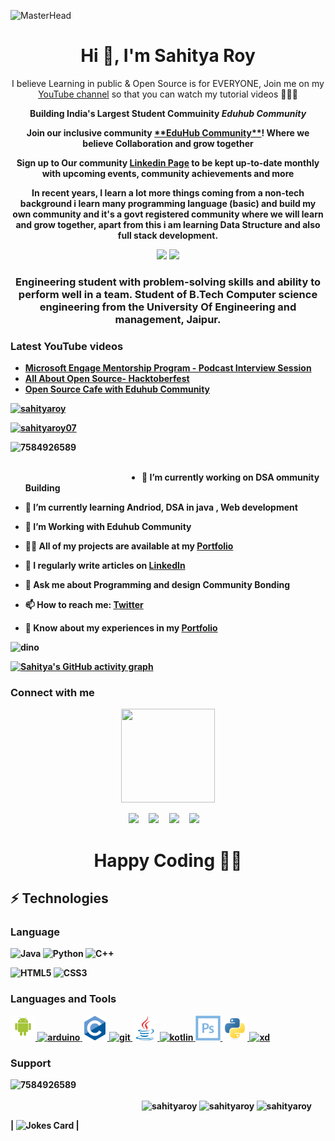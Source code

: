 ![MasterHead](https://media-exp1.licdn.com/dms/image/C5616AQERgnIMqCw2cw/profile-displaybackgroundimage-shrink_350_1400/0/1634467373344?e=1640217600&v=beta&t=JvB_vKcFiXokhNCrYff-YTCkEK0olmncEdBiSvGpJwE)

<h1 align="center">Hi 👋, I'm Sahitya Roy</h1>

<p align="center">I believe Learning in public & Open Source is for EVERYONE, Join me on my <a href="https://www.youtube.com/channel/UCqXTIC8hmyigUtYGVykQsug">YouTube channel</a> so that you can watch my tutorial videos 👩‍💻🙌</p>

<p align="center"><b> Building India's Largest Student Commuinity <i>Eduhub Community</i><b></p>

<p align="center"><b>Join our inclusive community <a href="https://eduhubcommunity.tech">**EduHub Community**</a>!</b> Where we believe Collaboration and grow together</p>

<p align="center">Sign up to Our community <a href="https://www.linkedin.com/company/eduhub-community/">Linkedin Page</a> to be kept up-to-date monthly with upcoming events, community achievements and more</p>

<p align="center">In recent years, I learn a lot more things coming from a non-tech background i learn many programming language (basic) and build my own community and it's a govt registered community where we will learn and grow together, apart from this i am learning Data Structure and also full stack development.</p>
<p align="center">
   <img src="https://readme-typing-svg.herokuapp.com?color=45ffaa&size=40&width=900&height=80&lines=Welcome-to-The-World-Of-Sahitya-Roy"/>
    <img src="https://readme-typing-svg.herokuapp.com?color=7FFF00&size=40&width=900&height=80&lines=Building-India's-Largest-Student-Community"/>
</p>

<h3 align="center">Engineering student with problem-solving skills and ability to perform well in a team. Student of B.Tech Computer science engineering from the University Of Engineering and management, Jaipur.</h3>
   
   ### Latest YouTube videos

<!-- YOUTUBE-VIDEOS-LIST:START -->

- [Microsoft Engage Mentorship Program - Podcast Interview Session ](https://youtu.be/jgzvS44Tz90)
- [All About Open Source- Hacktoberfest ](https://youtu.be/pkM0cMKQYbQ)
- [Open Source Cafe with Eduhub Community](https://youtu.be/v7CUYVF7lXc)
<!-- YOUTUBE-VIDEOS-LIST:END -->

<p align="left"> <a href="https://github.com/ryo-ma/github-profile-trophy"><img src="https://github-profile-trophy.vercel.app/?username=sahityaroy" alt="sahityaroy" /></a> </p>

<p align="left"> <a href="https://twitter.com/sahityaroy07" target="blank"><img src="https://img.shields.io/twitter/follow/sahityaroy07?logo=twitter&style=for-the-badge" alt="sahityaroy07" /></a> </p>
<p><a href="https://www.buymeacoffee.com/sahityaroy"> <img align="left" src="https://cdn.buymeacoffee.com/buttons/v2/default-yellow.png" height="50" width="210" alt="7584926589" /></a></p><br><br>

- 🔭 I’m currently working on **DSA** **ommunity Building**

- 🌱 I’m currently learning **Andriod, DSA in java , Web development**

- 👯 I’m Working with **Eduhub Community**

- 👨‍💻 All of my projects are available at my [Portfolio](https://sahityaroy.github.io/SahityaRoyProyfolio/)

- 📝 I regularly write articles on [LinkedIn](https://www.linkedin.com/in/sahitya-roy/)

- 💬 Ask me about **Programming and design Community Bonding**

- 📫 How to reach me: **[Twitter](https://twitter.com/SahityaRoy07)**

- 📄 Know about my experiences in my [Portfolio](https://sahityaroy.github.io/SahityaRoyProyfolio/)

![dino](https://storage.googleapis.com/gweb-uniblog-publish-prod/original_images/Dino_non-birthday_version.gif)

[![Sahitya's GitHub activity graph](https://activity-graph.herokuapp.com/graph?username=SahityaRoy&theme=xcode)](https://git.io/SahityaRoy)

<h3 align="left">Connect with me</h3>
<p align="center">
  <a href="https://github.com/SahityaRoy"><img src="https://media-exp1.licdn.com/dms/image/C5603AQEKl_RxkV5Uag/profile-displayphoto-shrink_400_400/0/1634388482164?e=1642636800&v=beta&t=slVkSIIT1M2nzE7NijSaCeBsaqG4pBLhHzNok_PqGSs" width=150px height=150px /></a> 
    
<p align="center">
  <a target="_blank"href="https://www.linkedin.com/in/sahitya-roy/"><img src="https://img.shields.io/badge/linkedin-%230077B5.svg?&style=for-the-badge&logo=linkedin&logoColor=white" /></a>&nbsp;&nbsp;&nbsp;&nbsp;
  <a target="_blank"href="https://twitter.com/SahityaRoy07"><img src="https://img.shields.io/badge/twitter-%231DA1F2.svg?&style=for-the-badge&logo=twitter&logoColor=white" /></a>&nbsp;&nbsp;&nbsp;&nbsp;
  <a href="mailto:sahitya.roy@uem.edu.in?subject=Hello%20Harsh,%20From%20Github"><img src="https://img.shields.io/badge/gmail-%23D14836.svg?&style=for-the-badge&logo=gmail&logoColor=white" /></a>&nbsp;&nbsp;&nbsp;&nbsp;
  <a href="https://SahityaRoy.hashnode.dev/"><img src="https://img.shields.io/badge/hashnode-%27D1203.svg?&style=for-the-badge&logo=hashnode&logoColor=blue" /></a>&nbsp;&nbsp;&nbsp;&nbsp;
</p>

<h1 align=center>Happy Coding 👨‍💻 </h1>

## ⚡ Technologies

### Language

![Java](https://img.shields.io/badge/-java-E34A86?style=flat-square&logo=java)
![Python](https://img.shields.io/badge/-Python-black?style=flat-square&logo=Python)
![C++](https://img.shields.io/badge/-C++-00599C?style=flat-square&logo=c)

![HTML5](https://img.shields.io/badge/-HTML5-E34F26?style=flat-square&logo=html5&logoColor=white)
![CSS3](https://img.shields.io/badge/-CSS3-1572B6?style=flat-square&logo=css3)

<h3 align="left">Languages and Tools</h3>
<p align="left"> <a href="https://developer.android.com" target="_blank"> <img src="https://raw.githubusercontent.com/devicons/devicon/master/icons/android/android-original-wordmark.svg" alt="android" width="40" height="40"/> </a> <a href="https://www.arduino.cc/" target="_blank"> <img src="https://cdn.worldvectorlogo.com/logos/arduino-1.svg" alt="arduino" width="40" height="40"/> </a> <a href="https://www.cprogramming.com/" target="_blank"> <img src="https://raw.githubusercontent.com/devicons/devicon/master/icons/c/c-original.svg" alt="c" width="40" height="40"/> </a> <a href="https://git-scm.com/" target="_blank"> <img src="https://www.vectorlogo.zone/logos/git-scm/git-scm-icon.svg" alt="git" width="40" height="40"/> </a> <a href="https://www.java.com" target="_blank"> <img src="https://raw.githubusercontent.com/devicons/devicon/master/icons/java/java-original.svg" alt="java" width="40" height="40"/> </a> <a href="https://kotlinlang.org" target="_blank"> <img src="https://www.vectorlogo.zone/logos/kotlinlang/kotlinlang-icon.svg" alt="kotlin" width="40" height="40"/> </a> <a href="https://www.photoshop.com/en" target="_blank"> <img src="https://raw.githubusercontent.com/devicons/devicon/master/icons/photoshop/photoshop-line.svg" alt="photoshop" width="40" height="40"/> </a> <a href="https://www.python.org" target="_blank"> <img src="https://raw.githubusercontent.com/devicons/devicon/master/icons/python/python-original.svg" alt="python" width="40" height="40"/> </a> <a href="https://www.adobe.com/products/xd.html" target="_blank"> <img src="https://cdn.worldvectorlogo.com/logos/adobe-xd.svg" alt="xd" width="40" height="40"/> </a> </p>

<h3 align="left">Support</h3>
<p><a href="https://www.buymeacoffee.com/sahityaroy"> <img align="left" src="https://cdn.buymeacoffee.com/buttons/v2/default-yellow.png" height="50" width="210" alt="7584926589" /></a></p><br><br>

<img src="https://github-readme-stats.vercel.app/api/top-langs?username=sahityaroy&show_icons=true&locale=en&layout=compact" alt="sahityaroy" />

<img src="https://github-readme-stats.vercel.app/api?username=sahityaroy&show_icons=true&locale=en" alt="sahityaroy" />

<img src="https://github-readme-streak-stats.herokuapp.com/?user=sahityaroy&" alt="sahityaroy" />

| ![Jokes Card](https://readme-jokes.vercel.app/api) |
